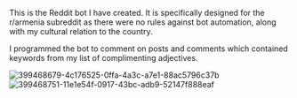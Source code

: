 This is the Reddit bot I have created. It is specifically designed for the r/armenia subreddit as there were no rules against bot automation, along with my cultural relation to the country.

I programmed the bot to comment on posts and comments which contained keywords from my list of complimenting adjectives.

![399468679-4c176525-0ffa-4a3c-a7e1-88ac5796c37b](https://github.com/user-attachments/assets/e0ff9e85-e1df-43f0-bdee-25203060de5b)
![399468751-11e1e54f-0917-43bc-adb9-52147f888eaf](https://github.com/user-attachments/assets/08c16840-48a3-4309-92d6-f263781afd05)
